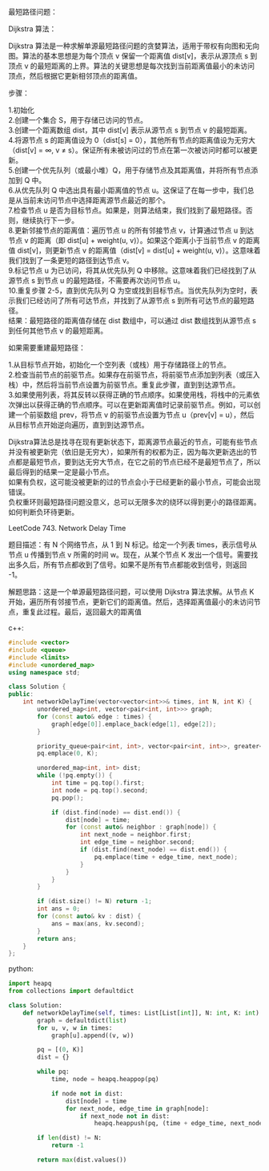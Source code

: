 最短路径问题：

Dijkstra 算法：  

Dijkstra 算法是一种求解单源最短路径问题的贪婪算法，适用于带权有向图和无向图。算法的基本思想是为每个顶点 v 保留一个距离值 dist[v]，表示从源顶点 s 到顶点 v 的最短距离的上界。算法的关键思想是每次找到当前距离值最小的未访问顶点，然后根据它更新相邻顶点的距离值。

步骤：

1.初始化  
2.创建一个集合 S，用于存储已访问的节点。  
3.创建一个距离数组 dist，其中 dist[v] 表示从源节点 s 到节点 v 的最短距离。  
4.将源节点 s 的距离值设为 0（dist[s] = 0），其他所有节点的距离值设为无穷大（dist[v] = ∞, v ≠ s）。保证所有未被访问过的节点在第一次被访问时都可以被更新。  
5.创建一个优先队列（或最小堆）Q，用于存储节点及其距离值，并将所有节点添加到 Q 中。  
6.从优先队列 Q 中选出具有最小距离值的节点 u。这保证了在每一步中，我们总是从当前未访问节点中选择距离源节点最近的那个。  
7.检查节点 u 是否为目标节点。如果是，则算法结束，我们找到了最短路径。否则，继续执行下一步。  
8.更新邻接节点的距离值：遍历节点 u 的所有邻接节点 v，计算通过节点 u 到达节点 v 的距离（即 dist[u] + weight(u, v)）。如果这个距离小于当前节点 v 的距离值 dist[v]，则更新节点 v 的距离值（dist[v] = dist[u] + weight(u, v)）。这意味着我们找到了一条更短的路径到达节点 v。  
9.标记节点 u 为已访问，将其从优先队列 Q 中移除。这意味着我们已经找到了从源节点 s 到节点 u 的最短路径，不需要再次访问节点 u。  
10.重复步骤 2-5，直到优先队列 Q 为空或找到目标节点。当优先队列为空时，表示我们已经访问了所有可达节点，并找到了从源节点 s 到所有可达节点的最短路径。  
结果：最短路径的距离值存储在 dist 数组中，可以通过 dist 数组找到从源节点 s 到任何其他节点 v 的最短距离。

如果需要重建最短路径：

1.从目标节点开始，初始化一个空列表（或栈）用于存储路径上的节点。  
2.检查当前节点的前驱节点。如果存在前驱节点，将前驱节点添加到列表（或压入栈）中，然后将当前节点设置为前驱节点。重复此步骤，直到到达源节点。  
3.如果使用列表，将其反转以获得正确的节点顺序。如果使用栈，将栈中的元素依次弹出以获得正确的节点顺序。可以在更新距离值时记录前驱节点。例如，可以创建一个前驱数组 prev，将节点 v 的前驱节点设置为节点 u（prev[v] = u），然后从目标节点开始逆向遍历，直到到达源节点。 

Dijkstra算法总是找寻在现有更新状态下，距离源节点最近的节点，可能有些节点并没有被更新完（依旧是无穷大），如果所有的权都为正，因为每次更新选出的节点都是最短节点，要到达无穷大节点，在它之前的节点已经不是最短节点了，所以最后得到的结果一定是最小节点。  
如果有负权，这可能没被更新的过的节点会小于已经更新的最小节点，可能会出现错误。  
负权重环则最短路径问题没意义，总可以无限多次的绕环以得到更小的路径距离。  
如何判断负环待更新。  






LeetCode 743. Network Delay Time

题目描述：有 N 个网络节点，从 1 到 N 标记。给定一个列表 times，表示信号从节点 u 传播到节点 v 所需的时间 w。现在，从某个节点 K 发出一个信号。需要找出多久后，所有节点都收到了信号。如果不是所有节点都能收到信号，则返回 -1。

解题思路：这是一个单源最短路径问题，可以使用 Dijkstra 算法求解。从节点 K 开始，遍历所有邻接节点，更新它们的距离值。然后，选择距离值最小的未访问节点，重复此过程。最后，返回最大的距离值

c++:
```c++
#include <vector>
#include <queue>
#include <limits>
#include <unordered_map>
using namespace std;

class Solution {
public:
    int networkDelayTime(vector<vector<int>>& times, int N, int K) {
        unordered_map<int, vector<pair<int, int>>> graph;
        for (const auto& edge : times) {
            graph[edge[0]].emplace_back(edge[1], edge[2]);
        }

        priority_queue<pair<int, int>, vector<pair<int, int>>, greater<pair<int, int>>> pq;
        pq.emplace(0, K);

        unordered_map<int, int> dist;
        while (!pq.empty()) {
            int time = pq.top().first;
            int node = pq.top().second;
            pq.pop();

            if (dist.find(node) == dist.end()) {
                dist[node] = time;
                for (const auto& neighbor : graph[node]) {
                    int next_node = neighbor.first;
                    int edge_time = neighbor.second;
                    if (dist.find(next_node) == dist.end()) {
                        pq.emplace(time + edge_time, next_node);
                    }
                }
            }
        }

        if (dist.size() != N) return -1;
        int ans = 0;
        for (const auto& kv : dist) {
            ans = max(ans, kv.second);
        }
        return ans;
    }
};
```
python:
```python
import heapq
from collections import defaultdict

class Solution:
    def networkDelayTime(self, times: List[List[int]], N: int, K: int) -> int:
        graph = defaultdict(list)
        for u, v, w in times:
            graph[u].append((v, w))

        pq = [(0, K)]
        dist = {}

        while pq:
            time, node = heapq.heappop(pq)

            if node not in dist:
                dist[node] = time
                for next_node, edge_time in graph[node]:
                    if next_node not in dist:
                        heapq.heappush(pq, (time + edge_time, next_node))

        if len(dist) != N:
            return -1

        return max(dist.values())
```

